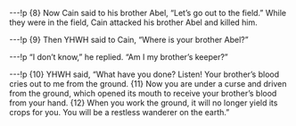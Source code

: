 ---!p
{8} Now Cain said to his brother Abel, “Let’s go out to the field.” While they were in the field, Cain attacked his brother Abel and killed him.

---!p
{9} Then YHWH said to Cain, “Where is your brother Abel?”

---!p
“I don’t know,” he replied. “Am I my brother’s keeper?”

---!p
{10} YHWH said, “What have you done? Listen! Your brother’s blood cries out to me from the ground. {11} Now you are under a curse and driven from the ground, which opened its mouth to receive your brother’s blood from your hand. {12} When you work the ground, it will no longer yield its crops for you. You will be a restless wanderer on the earth.”

